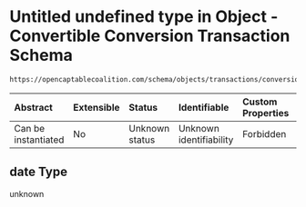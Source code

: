# Untitled undefined type in Object - Convertible Conversion Transaction Schema

```txt
https://opencaptablecoalition.com/schema/objects/transactions/conversion/ConvertibleConversion.schema.json#/properties/date
```



| Abstract            | Extensible | Status         | Identifiable            | Custom Properties | Additional Properties | Access Restrictions | Defined In                                                                                                                                  |
| :------------------ | :--------- | :------------- | :---------------------- | :---------------- | :-------------------- | :------------------ | :------------------------------------------------------------------------------------------------------------------------------------------ |
| Can be instantiated | No         | Unknown status | Unknown identifiability | Forbidden         | Allowed               | none                | [ConvertibleConversion.schema.json*](../../schema/objects/transactions/conversion/ConvertibleConversion.schema.json "open original schema") |

## date Type

unknown
